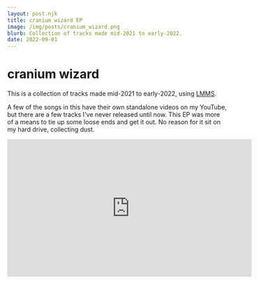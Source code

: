```yaml
---
layout: post.njk
title: cranium wizard EP
image: /img/posts/cranium_wizard.png
blurb: Collection of tracks made mid-2021 to early-2022.
date: 2022-09-01
---
```

# cranium wizard

This is a collection of tracks made mid-2021 to early-2022, using [LMMS](https://lmms.io/lsp/).

A few of the songs in this have their own standalone videos on my YouTube, but there are a few tracks I've never released until now. This EP was more of a means to tie up some loose ends and get it out. No reason for it sit on my hard drive, collecting dust.

<iframe width="560" height="315" src="https://www.youtube.com/embed/ht0TzalC35A" title="YouTube video player" frameborder="0" allow="accelerometer; autoplay; clipboard-write; encrypted-media; gyroscope; picture-in-picture" allowfullscreen></iframe>